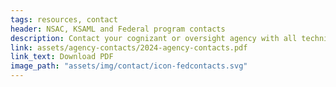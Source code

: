 ```yaml
---
tags: resources, contact
header: NSAC, KSAML and Federal program contacts
description: Contact your cognizant or oversight agency with all technical or administrative questions regarding how to complete your single audit report.
link: assets/agency-contacts/2024-agency-contacts.pdf
link_text: Download PDF
image_path: "assets/img/contact/icon-fedcontacts.svg"
---
```

